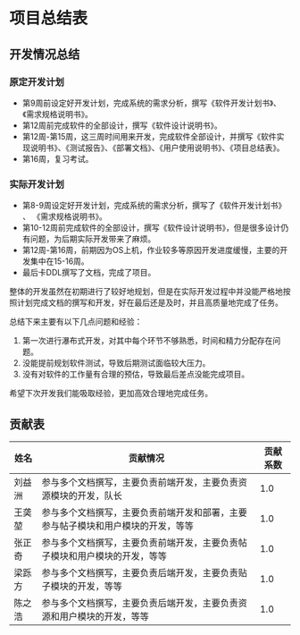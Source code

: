 # 项目总结表

## 开发情况总结

### 原定开发计划

- 第9周前设定好开发计划，完成系统的需求分析，撰写《软件开发计划书》、《需求规格说明书》。
- 第12周前完成软件的全部设计，撰写《软件设计说明书》。
- 第12周-第15周，这三周时间用来开发，完成软件全部设计，并撰写《软件实现说明书》、《测试报告》、《部署文档》、《用户使用说明书》、《项目总结表》。
- 第16周，复习考试。

### 实际开发计划

- 第8-9周设定好开发计划，完成系统的需求分析，撰写了《软件开发计划书》 、 《需求规格说明书》。
- 第10-12周前完成软件的全部设计，撰写《软件设计说明书》，但是很多设计仍有问题，为后期实际开发带来了麻烦。
- 第12周-第16周，前期因为OS上机，作业较多等原因开发进度缓慢，主要的开发集中在15-16周。
- 最后卡DDL撰写了文档，完成了项目。

整体的开发虽然在初期进行了较好地规划，但是在实际开发过程中并没能严格地按照计划完成文档的撰写和开发，好在最后还是及时，并且高质量地完成了任务。

总结下来主要有以下几点问题和经验：

1. 第一次进行瀑布式开发，对其中每个环节不够熟悉，时间和精力分配存在问题。
2. 没能提前规划软件测试，导致后期测试面临较大压力。
3. 没有对软件的工作量有合理的预估，导致最后差点没能完成项目。

希望下次开发我们能吸取经验，更加高效合理地完成任务。

## 贡献表

| 姓名   | 贡献情况                                                     | 贡献系数 |
| ------ | ------------------------------------------------------------ | -------- |
| 刘益洲 | 参与多个文档撰写，主要负责前端开发，主要负责资源模块的开发，队长 | 1.0      |
| 王䶮堃 | 参与多个文档撰写，主要负责前端开发和部署，主要参与帖子模块和用户模块的开发，等等 | 1.0      |
| 张正奇 | 参与多个文档撰写，主要负责前端开发，主要负责帖子模块和用户模块的开发，等等 | 1.0      |
| 梁跞方 | 参与多个文档撰写，主要负责后端开发，主要负责贴子模块的开发，等等 | 1.0      |
| 陈之浩 | 参与多个文档撰写，主要负责后端开发，主要负责资源和用户模块的开发，等等 | 1.0      |

